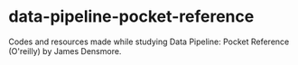 # data-pipeline-pocket-reference
Codes and resources made while studying Data Pipeline: Pocket Reference (O'reilly) by James Densmore.
